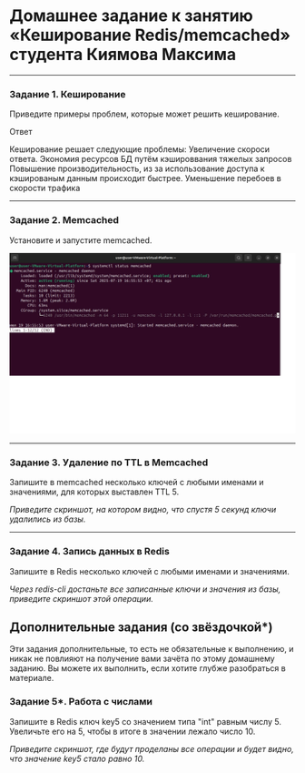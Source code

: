 # Домашнее задание к занятию «Кеширование Redis/memcached» студента Киямова Максима


---

### Задание 1. Кеширование 

Приведите примеры проблем, которые может решить кеширование. 

Ответ

Кеширование решает следующие проблемы:
Увеличение скороси ответа.
Экономия ресурсов БД путём кэшироввания тяжелых запросов
Повышение производительность, из за использование доступа к кэшированым данным происходит быстрее.
Уменьшение перебоев в скорости трафика

---

### Задание 2. Memcached

Установите и запустите memcached.

![Название скриншота 1](https://github.com/Fizic666/SDB_11_02/blob/main/11-2-1.jpg)

---

### Задание 3. Удаление по TTL в Memcached

Запишите в memcached несколько ключей с любыми именами и значениями, для которых выставлен TTL 5. 

*Приведите скриншот, на котором видно, что спустя 5 секунд ключи удалились из базы.*

---

### Задание 4. Запись данных в Redis

Запишите в Redis несколько ключей с любыми именами и значениями. 

*Через redis-cli достаньте все записанные ключи и значения из базы, приведите скриншот этой операции.*


## Дополнительные задания (со звёздочкой*)
Эти задания дополнительные, то есть не обязательные к выполнению, и никак не повлияют на получение вами зачёта по этому домашнему заданию. Вы можете их выполнить, если хотите глубже разобраться в материале.

### Задание 5*. Работа с числами 

Запишите в Redis ключ key5 со значением типа "int" равным числу 5. Увеличьте его на 5, чтобы в итоге в значении лежало число 10.  

*Приведите скриншот, где будут проделаны все операции и будет видно, что значение key5 стало равно 10.*
